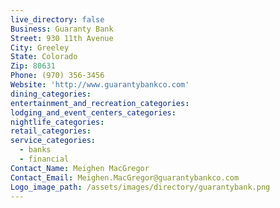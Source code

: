 ```yaml
---
live_directory: false
Business: Guaranty Bank
Street: 930 11th Avenue
City: Greeley
State: Colorado
Zip: 80631
Phone: (970) 356-3456
Website: 'http://www.guarantybankco.com'
dining_categories:
entertainment_and_recreation_categories:
lodging_and_event_centers_categories:
nightlife_categories:
retail_categories:
service_categories:
  - banks
  - financial
Contact_Name: Meighen MacGregor
Contact_Email: Meighen.MacGregor@guarantybankco.com
Logo_image_path: /assets/images/directory/guarantybank.png
---
```



